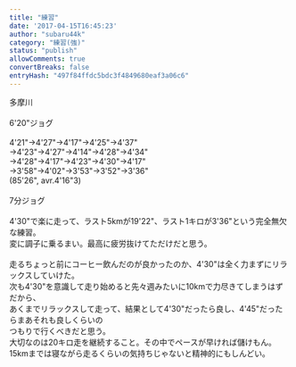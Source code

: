 ```yaml
---
title: "練習"
date: '2017-04-15T16:45:23'
author: "subaru44k"
category: "練習(強)"
status: "publish"
allowComments: true
convertBreaks: false
entryHash: "497f84ffdc5bdc3f4849680eaf3a06c6"
---
```

多摩川<br>
<br>
6'20"ジョグ<br>
<br>
4'21"→4'27"→4'17"→4'25"→4'37"<br>
→4'23"→4'27"→4'14"→4'28"→4'34"<br>
→4'28"→4'17"→4'23"→4'30"→4'17"<br>
→3'58"→4'02"→3'53"→3'52"→3'36"<br>
(85'26", avr.4'16"3)<br>
<br>
7分ジョグ<br>
<br>
4'30"で楽に走って、ラスト5kmが19'22"、ラスト1キロが3'36"という完全無欠な練習。<br>
変に調子に乗るまい。最高に疲労抜けてただけだと思う。<br>
<br>
走るちょっと前にコーヒー飲んだのが良かったのか、4'30"は全く力まずにリラックスしていけた。<br>
次も4'30"を意識して走り始めると先々週みたいに10kmで力尽きてしまうはずだから、<br>
あくまでリラックスして走って、結果として4'30"だったら良し、4'45"だったらまあそれも良しくらいの<br>
つもりで行くべきだと思う。<br>
大切なのは20キロ走を継続すること。その中でペースが早ければ儲けもん。<br>
15kmまでは寝ながら走るくらいの気持ちじゃないと精神的にもしんどい。
